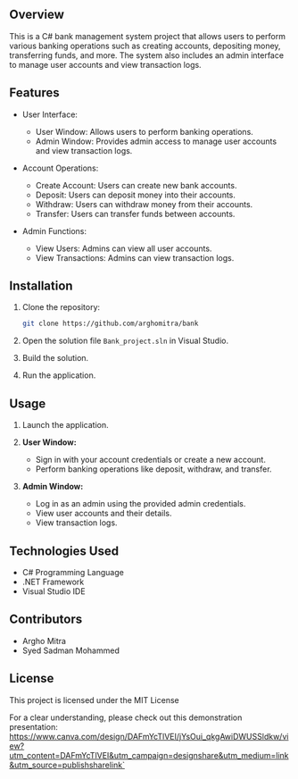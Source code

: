 
## Overview

This is a C# bank management system project that allows users to perform various banking operations such as creating accounts, depositing money, transferring funds, and more. The system also includes an admin interface to manage user accounts and view transaction logs.

## Features

- User Interface:
  - User Window: Allows users to perform banking operations.
  - Admin Window: Provides admin access to manage user accounts and view transaction logs.

- Account Operations:
  - Create Account: Users can create new bank accounts.
  - Deposit: Users can deposit money into their accounts.
  - Withdraw: Users can withdraw money from their accounts.
  - Transfer: Users can transfer funds between accounts.

- Admin Functions:
  - View Users: Admins can view all user accounts.
  - View Transactions: Admins can view transaction logs.

## Installation

1. Clone the repository:

    ```bash
    git clone https://github.com/arghomitra/bank
    ```

2. Open the solution file `Bank_project.sln` in Visual Studio.

3. Build the solution.

4. Run the application.

## Usage

1. Launch the application.

2. **User Window:**
   - Sign in with your account credentials or create a new account.
   - Perform banking operations like deposit, withdraw, and transfer.

3. **Admin Window:**
   - Log in as an admin using the provided admin credentials.
   - View user accounts and their details.
   - View transaction logs.

## Technologies Used

- C# Programming Language
- .NET Framework
- Visual Studio IDE

## Contributors

- Argho Mitra
- Syed Sadman Mohammed

## License

This project is licensed under the MIT License 

For a clear understanding, please check out this demonstration presentation: https://www.canva.com/design/DAFmYcTlVEI/jYsOui_qkgAwiDWUSSldkw/view?utm_content=DAFmYcTlVEI&utm_campaign=designshare&utm_medium=link&utm_source=publishsharelink`
